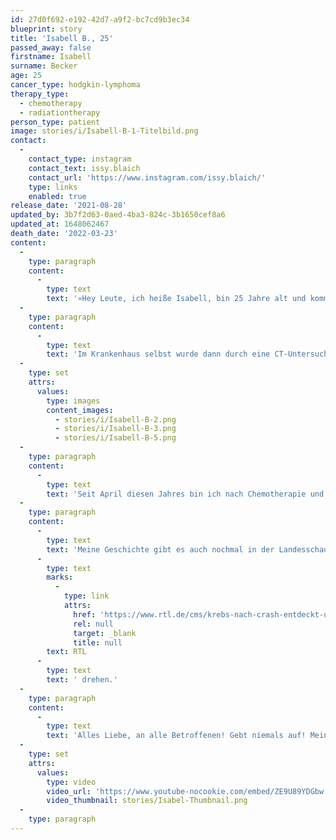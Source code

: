 ```yaml
---
id: 27d0f692-e192-42d7-a9f2-bc7cd9b3ec34
blueprint: story
title: 'Isabell B., 25'
passed_away: false
firstname: Isabell
surname: Becker
age: 25
cancer_type: hodgkin-lymphoma
therapy_type:
  - chemotherapy
  - radiationtherapy
person_type: patient
image: stories/i/Isabell-B-1-Titelbild.png
contact:
  -
    contact_type: instagram
    contact_text: issy.blaich
    contact_url: 'https://www.instagram.com/issy.blaich/'
    type: links
    enabled: true
release_date: '2021-08-28'
updated_by: 3b7f2d63-0aed-4ba3-824c-3b1650cef8a6
updated_at: 1648062467
death_date: '2022-03-23'
content:
  -
    type: paragraph
    content:
      -
        type: text
        text: '»Hey Leute, ich heiße Isabell, bin 25 Jahre alt und komme aus der Nähe von Karlsruhe. Am 09. Oktober 2020 sollte sich mein Leben von heute auf morgen schlagartig ändern. Auf dem Nachhauseweg von der Arbeit, mit den Gedanken schon im Wochenende, kollidierte ein PKW frontal mit meinem Fahrzeug. Der Unfallverursacher kam von seiner Fahrbahn ab und krachte mit 70 km/h in mein Auto. Die Unfallverletzungen waren wie durch ein Wunder – ›Gott sei Dank‹ – nicht allzu dramatisch. Vom Unfall selbst weiß ich nicht mehr viel. Ich wurde über den Schockraum in einer Klinik aufgenommen und anschließend auf die Intensivstation gebracht. Hier konnte ich erst realisieren, was passiert war.'
  -
    type: paragraph
    content:
      -
        type: text
        text: 'Im Krankenhaus selbst wurde dann durch eine CT-Untersuchung per Zufall ein Tumor im Mediastinum entdeckt. Zu Beginn ging man von einem Thymom – einem gutartigen Tumor – aus. Umso erschreckender war für mich die Nachricht nach der angeordneten Biopsie: Ich habe einen Morbus-Hodgkin-Lymphdrüsenkrebs – eine Diagnose, die mein Leben verändert hat.'
  -
    type: set
    attrs:
      values:
        type: images
        content_images:
          - stories/i/Isabell-B-2.png
          - stories/i/Isabell-B-3.png
          - stories/i/Isabell-B-5.png
  -
    type: paragraph
    content:
      -
        type: text
        text: 'Seit April diesen Jahres bin ich nach Chemotherapie und Bestrahlung in Remission. In der gesamten Zeit haben mir vor allem mein Partner, Familie und meine beste Freundin neuen Lebensmut und sehr viel Kraft gegeben. Durch die Rehaklinik konnte ich einen ›neuen‹ Anfang in meinem Leben setzen sowie meine Ziele, die ich vor der Erkrankung aus den Augen verloren hatte, mir wieder vor die Augen führen. Ich habe unfassbare Lebenslust und erfreue mich viel mehr an den kleinen Dingen des Lebens!'
  -
    type: paragraph
    content:
      -
        type: text
        text: 'Meine Geschichte gibt es auch nochmal in der Landesschau BW – ›Verkehrsunfall rettet Leben‹ – als Fernsehbeitrag anzusehen. In Kürze werde ich auch noch mit '
      -
        type: text
        marks:
          -
            type: link
            attrs:
              href: 'https://www.rtl.de/cms/krebs-nach-crash-entdeckt-unfall-rettet-isabell-25-das-leben-4788763.html'
              rel: null
              target: _blank
              title: null
        text: RTL
      -
        type: text
        text: ' drehen.'
  -
    type: paragraph
    content:
      -
        type: text
        text: 'Alles Liebe, an alle Betroffenen! Gebt niemals auf! Mein Lebensmotto: ›Gib deinem Leben nicht mehr Tage, sondern deinen Tagen mehr Leben!‹ Eure Issy«'
  -
    type: set
    attrs:
      values:
        type: video
        video_url: 'https://www.youtube-nocookie.com/embed/ZE9U89YDGbw'
        video_thumbnail: stories/Isabel-Thumbnail.png
  -
    type: paragraph
---
```

